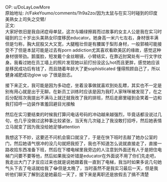 
OP: u/DoLayLowMore  
原始地址: /r/FakeYoumo/comments/1h9a2zo/因为太鼠与在实习时碰到的印度美熟女上司失之交臂/  
正文:  
大家好依旧是我自闭症母单鼠，这次与婚绿擦肩而过故事的女主人公是我在实习时碰到的三十岁出头美熟女印度移民educator。她身高一米六七左右，身材很丰满但是匀称，胸大屁股又大又宽，大腿粗壮但是有腰属于梨形身材，一般郭楠可能接受不了但是本鼠可能是过去有porn addiction尤其喜欢看欧美区的缘故，感觉这种身材很带劲。鹅蛋脸，短发戴个金丝眼镜，小臂结实，在靠近肘窝处有一行文字纹身。我看过她在员工墙上的照片发现她以前打扮没这么hot而且更胖，感觉她应该是移民成功后有钱了，而且随着年龄大了更sophisticated 懂得照顾自己了，所以健身减肥成功glow up 了很是励志。

接下来正文，我可能是因为多动症，坐着没事做就喜欢到处乱瞟，其实也不一定是别有用心就是出于无聊。在新员工训练时应该是因为我盯人家咪咪被发现了，在之后分配班次我提出不满马上就迁就我改了我的排班，然后走廊里碰到会笑着一边和我打招呼一边装作害羞回避目光接触

然后在实习要结束的时候我打算问电话号码的冲动越来越强烈，毕竟话都没说过几句，也几乎没做过这种事比较紧张，当天有几次碰上了我没敢打招呼，然后她表情立马就变了因为我没给她足够attention

我想这下不妙，这要还不问机会窗口就没了，于是在快下班时去敲了她办公室的门，然后她语气很冲的没几句就把我拒了，我也不知道怎么说就直接走了，直接一路收拾东西准备下班，然后在下楼电梯里我旁边的人注意到外面还有人于是把住电梯门问要不要等他，然后如果我没听错是educator在外面说不用了你们先走吧，我走出大门了才反应过来也就是说她跟着我一直到了电梯，我当时如果多说几句她气头下去了电话就给我了😂但是太晚了，当时虽然不是我实习最后一天，但是我听他们聊天了解到这是她最后一天了，接下来是离职还是放假去了搞不清楚
